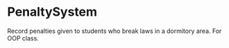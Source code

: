 # PenaltySystem
Record penalties given to students who break laws in a dormitory area. For OOP class.
